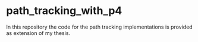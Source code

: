 # path_tracking_with_p4
In this repository the code for the path tracking implementations is provided as extension of my thesis.
